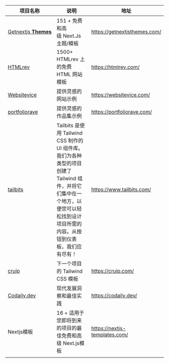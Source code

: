 | 项目名称                                               | 说明                                                         | 地址                          |
| ------------------------------------------------------ | ------------------------------------------------------------ | ----------------------------- |
| [Getnextjs **Themes**](https://getnextjsthemes.com/)   | 151 + 免费和高级 Next.Js 主题/模板                           | https://getnextjsthemes.com/  |
| [HTMLrev](https://htmlrev.com/)                        | 1500+ HTMLrev 上的免费 HTML 网站模板                         | https://htmlrev.com/          |
| [Websitevice](https://websitevice.com/images/logo.svg) | 提供灵感的网站示例                                           | https://websitevice.com/      |
| [portfoliorave](https://portfoliorave.com/)            | 提供灵感的作品集示例                                         | https://portfoliorave.com/    |
| [tailbits](https://www.tailbits.com/)                  | Tailbits 是使用 Tailwind CSS 制作的 UI 组件库。我们为各种类型的项目创建了 Tailwind 组件，并将它们集中在一个地方，以便您可以轻松找到设计项目所需的内容。从按钮到仪表板，我们应有尽有！ | https://www.tailbits.com/     |
| [cruip](https://cruip.com/)                            | 下一个项目的 Tailwind CSS 模板                               | https://cruip.com/            |
| [Codaily.dev](https://codaily.dev/)                    | 现代发展洞察和最佳实践                                       | https://codaily.dev/          |
| Nextjs模板                                             | 16 + 适用于您即将到来的项目的最佳免费和高级 Next.js模板      | https://nextjs-templates.com/ |
|                                                        |                                                              |                               |

